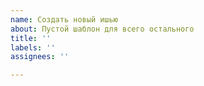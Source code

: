 ```yaml
---
name: Создать новый ишью
about: Пустой шаблон для всего остального
title: ''
labels: ''
assignees: ''

---
```



